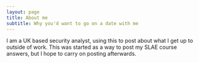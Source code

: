 ```yaml
---
layout: page
title: About me
subtitle: Why you'd want to go on a date with me
---
```


I am a UK based security analyst, using this to post about what I get up to outside of work. This was started as a way to post my SLAE course answers, but I hope to carry on posting afterwards. 


